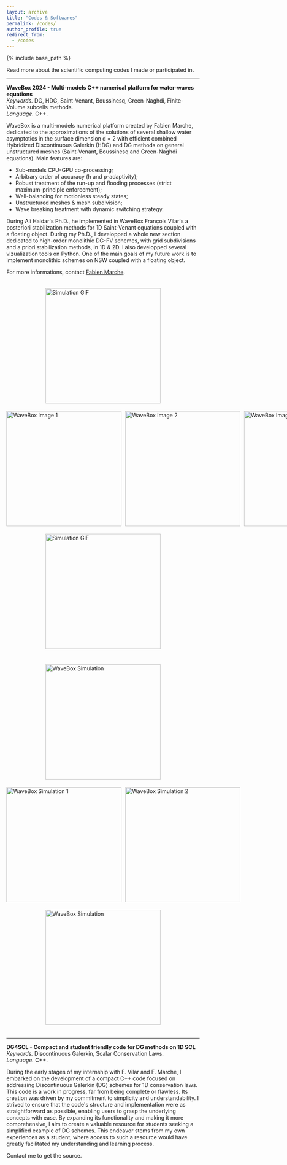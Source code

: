 ```yaml
---
layout: archive
title: "Codes & Softwares"
permalink: /codes/
author_profile: true
redirect_from:
  - /codes
---
```


{% include base_path %}

Read more about the scientific computing codes I made or participated in. 

***

<b> WaveBox 2024 - Multi-models C++ numerical platform for water-waves equations </b>  <br>
<i> Keywords. </i> DG, HDG, Saint-Venant, Boussinesq, Green-Naghdi, Finite-Volume subcells methods. <br>
<i> Language. </i> C++.

WaveBox is a multi-models numerical platform created by Fabien Marche, dedicated to the approximations of the solutions of several shallow water asymptotics in the surface dimension d = 2 with efficient combined Hybridized Discontinuous Galerkin (HDG) and DG methods on general unstructured meshes (Saint-Venant, Boussinesq and Green-Naghdi equations). Main features are: 
- Sub-models CPU-GPU co-processing;
- Arbitrary order of accuracy (h and p-adaptivity);
- Robust treatment of the run-up and flooding processes (strict maximum-principle enforcement);
- Well-balancing for motionless steady states;
- Unstructured meshes & mesh subdivision;
- Wave breaking treatment with dynamic switching strategy.

During Ali Haidar's Ph.D., he implemented in WaveBox François Vilar's a posteriori stabilization methods for 1D Saint-Venant equations coupled with a floating object. 
During my Ph.D., I developped a whole new section dedicated to high-order monolithic DG-FV schemes, with grid subdivisions and a priori stabilization methods, in 1D & 2D. I also developped several vizualization tools on Python. One of the main goals of my future work is to implement monolithic schemes on NSW coupled with a floating object.

For more informations, contact [Fabien Marche](https://imag.umontpellier.fr/~marche/).

<div style="display: flex; justify-content: center; padding: 20px 0;">
  <img src="{{ site.baseurl }}/images/tsunami_P2RK2.gif" alt="Simulation GIF" style="height: 300px; width: auto;">
</div>

<div style="display: flex; justify-content: space-between; gap: 10px;">
  <img src="{{ site.baseurl }}/images/rock_wave_1.png" alt="WaveBox Image 1" style="height: 300px; width: auto;">
  <img src="{{ site.baseurl }}/images/rock_wave_2.png" alt="WaveBox Image 2" style="height: 300px; width: auto;">
  <img src="{{ site.baseurl }}/images/rock_wave_3.png" alt="WaveBox Image 3" style="height: 300px; width: auto;">
</div>

<div style="display: flex; justify-content: center; padding: 20px 0;">
  <img src="{{ site.baseurl }}/images/rock_wave_P6RK2.gif" alt="Simulation GIF" style="height: 300px; width: auto;">
</div>

<div style="display: flex; justify-content: center; padding: 20px 0;">
  <img src="{{ site.baseurl }}/images/tsunami2d.png" alt="WaveBox Simulation" style="height: 300px; width: auto;">
</div>

<div style="display: flex; justify-content: space-between; gap: 10px;">
  <img src="{{ site.baseurl }}/images/eta_dam.png" alt="WaveBox Simulation 1" style="height: 300px; width: auto;">
  <img src="{{ site.baseurl }}/images/q1_dam.png" alt="WaveBox Simulation 2" style="height: 300px; width: auto;">
</div>

<div style="display: flex; justify-content: center; padding: 20px 0;">
  <img src="{{ site.baseurl }}/images/dambreak2d.png" alt="WaveBox Simulation" style="height: 300px; width: auto;">
</div>

***

<b> DG4SCL - Compact and student friendly code for DG methods on 1D SCL </b>  <br>
<i> Keywords. </i> Discontinuous Galerkin, Scalar Conservation Laws. <br>
<i> Language. </i> C++. 

During the early stages of my internship with F. Vilar and F. Marche, I embarked on the development of a compact C++ code focused on addressing Discontinuous Galerkin (DG) schemes for 1D conservation laws. 
This code is a work in progress, far from being complete or flawless. Its creation was driven by my commitment to simplicity and understandability. I strived to ensure that the code's structure and implementation were as straightforward as possible, enabling users to grasp the underlying concepts with ease.
By expanding its functionality and making it more comprehensive, I aim to create a valuable resource for students seeking a simplified example of DG schemes. This endeavor stems from my own experiences as a student, where access to such a resource would have greatly facilitated my understanding and learning process.

Contact me to get the source.
